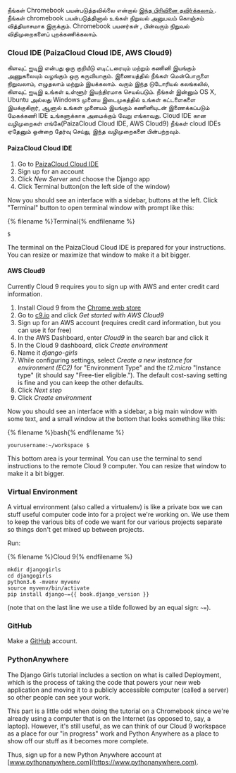நீங்கள் Chromebook பயன்படுத்தவில்லை என்றால் [இந்த பிரிவினை தவிர்க்கலாம் ](http://tutorial.djangogirls.org/en/installation/#install-python). நீங்கள் chromebook பயன்படுத்தினால் உங்கள் நிறுவல் அனுபவம் கொஞ்சம் வித்தியாசமாக இருக்கும். Chromebook பயனர்கள் , பின்வரும் நிறுவல் விதிமுறைகளைப் புறக்கணிக்கலாம்.

### Cloud IDE (PaizaCloud Cloud IDE, AWS Cloud9)

கிளவுட் ஐடிஇ என்பது ஒரு குறியீடு எடிட்டரையும் மற்றும் கணினி இயங்கும் அணுகலையும் வழங்கும் ஒரு கருவியாகும். இணையத்தில் நீங்கள் மென்பொருளை நிறுவலாம், எழுதலாம் மற்றும் இயக்கலாம். வரும் இந்த டுடோரியல் கலங்கலில், கிளவுட் ஐடிஇ உங்கள் உள்ளூர் இயந்திரமாக செயல்படும். நீங்கள் இன்னும் OS X, Ubuntu அல்லது Windows முனைய இடைமுகத்தில் உங்கள் கட்டளைகளை இயக்குகிறார், ஆனால் உங்கள் முனையம் இயங்கும் கணினியுடன் இணைக்கப்படும் மேகக்கணி IDE உங்களுக்காக அமைக்கும் வேறு எங்காவது. Cloud IDE கான வழிமுறைகள் எங்கே(PaizaCloud Cloud IDE, AWS Cloud9) நீங்கள் cloud IDEs ஏதேனும் ஒன்றை தேர்வு செய்து, இந்த வழிமுறைகளை பின்பற்றவும்.

#### PaizaCloud Cloud IDE

1. Go to [PaizaCloud Cloud IDE](https://paiza.cloud/)
2. Sign up for an account
3. Click *New Server* and choose the Django app
4. Click Terminal button(on the left side of the window)

Now you should see an interface with a sidebar, buttons at the left. Click "Terminal" button to open terminal window with prompt like this:

{% filename %}Terminal{% endfilename %}

    $
    

The terminal on the PaizaCloud Cloud IDE is prepared for your instructions. You can resize or maximize that window to make it a bit bigger.

#### AWS Cloud9

Currently Cloud 9 requires you to sign up with AWS and enter credit card information.

1. Install Cloud 9 from the [Chrome web store](https://chrome.google.com/webstore/detail/cloud9/nbdmccoknlfggadpfkmcpnamfnbkmkcp)
2. Go to [c9.io](https://c9.io) and click *Get started with AWS Cloud9*
3. Sign up for an AWS account (requires credit card information, but you can use it for free)
4. In the AWS Dashboard, enter *Cloud9* in the search bar and click it
5. In the Cloud 9 dashboard, click *Create environment*
6. Name it *django-girls*
7. While configuring settings, select *Create a new instance for environment (EC2)* for "Environment Type" and the *t2.micro* "Instance type" (it should say "Free-tier eligible."). The default cost-saving setting is fine and you can keep the other defaults.
8. Click *Next step*
9. Click *Create environment*

Now you should see an interface with a sidebar, a big main window with some text, and a small window at the bottom that looks something like this:

{% filename %}bash{% endfilename %}

    yourusername:~/workspace $
    

This bottom area is your terminal. You can use the terminal to send instructions to the remote Cloud 9 computer. You can resize that window to make it a bit bigger.

### Virtual Environment

A virtual environment (also called a virtualenv) is like a private box we can stuff useful computer code into for a project we're working on. We use them to keep the various bits of code we want for our various projects separate so things don't get mixed up between projects.

Run:

{% filename %}Cloud 9{% endfilename %}

    mkdir djangogirls
    cd djangogirls
    python3.6 -mvenv myvenv
    source myvenv/bin/activate
    pip install django~={{ book.django_version }}
    

(note that on the last line we use a tilde followed by an equal sign: `~=`).

### GitHub

Make a [GitHub](https://github.com) account.

### PythonAnywhere

The Django Girls tutorial includes a section on what is called Deployment, which is the process of taking the code that powers your new web application and moving it to a publicly accessible computer (called a server) so other people can see your work.

This part is a little odd when doing the tutorial on a Chromebook since we're already using a computer that is on the Internet (as opposed to, say, a laptop). However, it's still useful, as we can think of our Cloud 9 workspace as a place for our "in progress" work and Python Anywhere as a place to show off our stuff as it becomes more complete.

Thus, sign up for a new Python Anywhere account at [www.pythonanywhere.com](https://www.pythonanywhere.com).